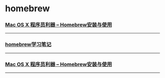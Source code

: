 homebrew
========

### [Mac OS X 程序员利器 – Homebrew安装与使用](homebrewInstall)

---

### [homebrew学习笔记](note)

---

### [Mac OS X 程序员利器 – Homebrew安装与使用](start)

---

